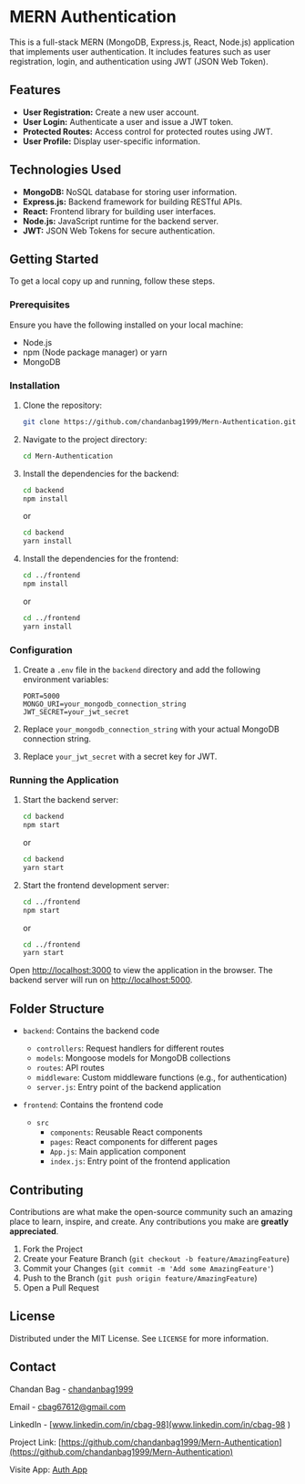 # MERN Authentication

This is a full-stack MERN (MongoDB, Express.js, React, Node.js) application that implements user authentication. It includes features such as user registration, login, and authentication using JWT (JSON Web Token).

## Features

- **User Registration:** Create a new user account.
- **User Login:** Authenticate a user and issue a JWT token.
- **Protected Routes:** Access control for protected routes using JWT.
- **User Profile:** Display user-specific information.

## Technologies Used

- **MongoDB:** NoSQL database for storing user information.
- **Express.js:** Backend framework for building RESTful APIs.
- **React:** Frontend library for building user interfaces.
- **Node.js:** JavaScript runtime for the backend server.
- **JWT:** JSON Web Tokens for secure authentication.

## Getting Started

To get a local copy up and running, follow these steps.

### Prerequisites

Ensure you have the following installed on your local machine:

- Node.js
- npm (Node package manager) or yarn
- MongoDB

### Installation

1. Clone the repository:

   ```sh
   git clone https://github.com/chandanbag1999/Mern-Authentication.git
   ```

2. Navigate to the project directory:

   ```sh
   cd Mern-Authentication
   ```

3. Install the dependencies for the backend:

   ```sh
   cd backend
   npm install
   ```

   or

   ```sh
   cd backend
   yarn install
   ```

4. Install the dependencies for the frontend:

   ```sh
   cd ../frontend
   npm install
   ```

   or

   ```sh
   cd ../frontend
   yarn install
   ```

### Configuration

1. Create a `.env` file in the `backend` directory and add the following environment variables:

   ```env
   PORT=5000
   MONGO_URI=your_mongodb_connection_string
   JWT_SECRET=your_jwt_secret
   ```

2. Replace `your_mongodb_connection_string` with your actual MongoDB connection string.
3. Replace `your_jwt_secret` with a secret key for JWT.

### Running the Application

1. Start the backend server:

   ```sh
   cd backend
   npm start
   ```

   or

   ```sh
   cd backend
   yarn start
   ```

2. Start the frontend development server:

   ```sh
   cd ../frontend
   npm start
   ```

   or

   ```sh
   cd ../frontend
   yarn start
   ```

Open [http://localhost:3000](http://localhost:3000) to view the application in the browser. The backend server will run on [http://localhost:5000](http://localhost:5000).

## Folder Structure

- `backend`: Contains the backend code
  - `controllers`: Request handlers for different routes
  - `models`: Mongoose models for MongoDB collections
  - `routes`: API routes
  - `middleware`: Custom middleware functions (e.g., for authentication)
  - `server.js`: Entry point of the backend application

- `frontend`: Contains the frontend code
  - `src`
    - `components`: Reusable React components
    - `pages`: React components for different pages
    - `App.js`: Main application component
    - `index.js`: Entry point of the frontend application

## Contributing

Contributions are what make the open-source community such an amazing place to learn, inspire, and create. Any contributions you make are **greatly appreciated**.

1. Fork the Project
2. Create your Feature Branch (`git checkout -b feature/AmazingFeature`)
3. Commit your Changes (`git commit -m 'Add some AmazingFeature'`)
4. Push to the Branch (`git push origin feature/AmazingFeature`)
5. Open a Pull Request

## License

Distributed under the MIT License. See `LICENSE` for more information.

## Contact

Chandan Bag - [chandanbag1999](https://github.com/chandanbag1999)

Email - cbag67612@gmail.com

LinkedIn - [www.linkedin.com/in/cbag-98](www.linkedin.com/in/cbag-98
)

Project Link: [https://github.com/chandanbag1999/Mern-Authentication](https://github.com/chandanbag1999/Mern-Authentication)

Visite App: [Auth App](https://mern-authentication-y1jb.onrender.com)
```

